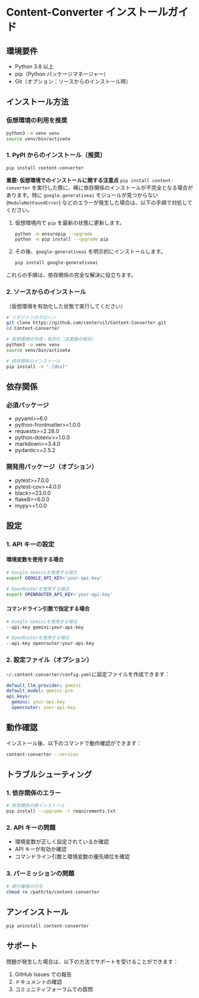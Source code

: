 # Content-Converter インストールガイド

## 環境要件

- Python 3.8 以上
- pip（Python パッケージマネージャー）
- Git（オプション：ソースからのインストール時）

## インストール方法

### 仮想環境の利用を推奨

```bash
python3 -m venv venv
source venv/bin/activate
```

### 1. PyPI からのインストール（推奨）

```bash
pip install content-converter
```

**重要: 仮想環境でのインストールに関する注意点**
`pip install content-converter` を実行した際に、稀に依存関係のインストールが不完全となる場合があります。特に `google.generativeai` モジュールが見つからない (`ModuleNotFoundError`) などのエラーが発生した場合は、以下の手順で対処してください。

1.  仮想環境内で `pip` を最新の状態に更新します。
    ```bash
    python -m ensurepip --upgrade
    python -m pip install --upgrade pip
    ```
2.  その後、`google-generativeai` を明示的にインストールします。
    ```bash
    pip install google-generativeai
    ```
これらの手順は、依存関係の完全な解決に役立ちます。

### 2. ソースからのインストール

（仮想環境を有効化した状態で実行してください）

```bash
# リポジトリのクローン
git clone https://github.com/centervil/Content-Converter.git
cd Content-Converter

# 仮想環境の作成・有効化（未実施の場合）
python3 -m venv venv
source venv/bin/activate

# 依存関係のインストール
pip install -e ".[dev]"
```

## 依存関係

### 必須パッケージ

- pyyaml>=6.0
- python-frontmatter>=1.0.0
- requests>=2.28.0
- python-dotenv>=1.0.0
- markdown>=3.4.0
- pydantic>=2.5.2

### 開発用パッケージ（オプション）

- pytest>=7.0.0
- pytest-cov>=4.0.0
- black>=23.0.0
- flake8>=6.0.0
- mypy>=1.0.0

## 設定

### 1. API キーの設定

#### 環境変数を使用する場合

```bash
# Google Geminiを使用する場合
export GOOGLE_API_KEY='your-api-key'

# OpenRouterを使用する場合
export OPENROUTER_API_KEY='your-api-key'
```

#### コマンドライン引数で指定する場合

```bash
# Google Geminiを使用する場合
--api-key gemini:your-api-key

# OpenRouterを使用する場合
--api-key openrouter:your-api-key
```

### 2. 設定ファイル（オプション）

`~/.content-converter/config.yaml`に設定ファイルを作成できます：

```yaml
default_llm_provider: gemini
default_model: gemini-pro
api_keys:
  gemini: your-api-key
  openrouter: your-api-key
```

## 動作確認

インストール後、以下のコマンドで動作確認ができます：

```bash
content-converter --version
```

## トラブルシューティング

### 1. 依存関係のエラー

```bash
# 依存関係の再インストール
pip install --upgrade -r requirements.txt
```

### 2. API キーの問題

- 環境変数が正しく設定されているか確認
- API キーが有効か確認
- コマンドライン引数と環境変数の優先順位を確認

### 3. パーミッションの問題

```bash
# 実行権限の付与
chmod +x /path/to/content-converter
```

## アンインストール

```bash
pip uninstall content-converter
```

## サポート

問題が発生した場合は、以下の方法でサポートを受けることができます：

1. GitHub Issues での報告
2. ドキュメントの確認
3. コミュニティフォーラムでの質問
